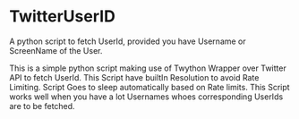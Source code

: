 # TwitterUserID
A python script to fetch UserId, provided you have Username or ScreenName of the User.

This is a simple python script making use of Twython Wrapper over Twitter API to fetch UserId.
This Script have builtIn Resolution to avoid Rate Limiting. Script Goes to sleep automatically based on Rate limits.
This Script works well when you have a lot Usernames whoes corresponding UserIds are to be fetched.
